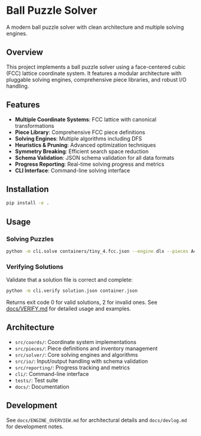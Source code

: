 # Ball Puzzle Solver

A modern ball puzzle solver with clean architecture and multiple solving engines.

## Overview

This project implements a ball puzzle solver using a face-centered cubic (FCC) lattice coordinate system. It features a modular architecture with pluggable solving engines, comprehensive piece libraries, and robust I/O handling.

## Features

- **Multiple Coordinate Systems**: FCC lattice with canonical transformations
- **Piece Library**: Comprehensive FCC piece definitions
- **Solving Engines**: Multiple algorithms including DFS
- **Heuristics & Pruning**: Advanced optimization techniques
- **Symmetry Breaking**: Efficient search space reduction
- **Schema Validation**: JSON schema validation for all data formats
- **Progress Reporting**: Real-time solving progress and metrics
- **CLI Interface**: Command-line solving interface

## Installation

```bash
pip install -e .
```

## Usage

### Solving Puzzles

```bash
python -m cli.solve containers/tiny_4.fcc.json --engine dlx --pieces A=1,B=1
```

### Verifying Solutions

Validate that a solution file is correct and complete:

```bash
python -m cli.verify solution.json container.json
```

Returns exit code 0 for valid solutions, 2 for invalid ones. See [docs/VERIFY.md](docs/VERIFY.md) for detailed usage and examples.

## Architecture

- `src/coords/`: Coordinate system implementations
- `src/pieces/`: Piece definitions and inventory management
- `src/solver/`: Core solving engines and algorithms
- `src/io/`: Input/output handling with schema validation
- `src/reporting/`: Progress tracking and metrics
- `cli/`: Command-line interface
- `tests/`: Test suite
- `docs/`: Documentation

## Development

See `docs/ENGINE_OVERVIEW.md` for architectural details and `docs/devlog.md` for development notes.
